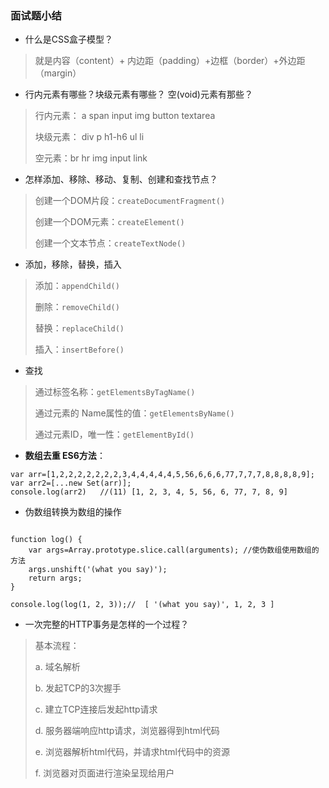 ### 面试题小结

- 什么是CSS盒子模型？
>  就是内容（content）+ 内边距（padding）+边框（border）+外边距（margin）

- 行内元素有哪些？块级元素有哪些？ 空(void)元素有那些？
> 行内元素： a  span  input  img  button  textarea
> 
> 块级元素： div  p   h1-h6  ul  li 
> 
> 空元素：br hr img input link

- 怎样添加、移除、移动、复制、创建和查找节点？
>  创建一个DOM片段：`createDocumentFragment()`  
>  
>  创建一个DOM元素：`createElement()`  
>  
>  创建一个文本节点：`createTextNode()`  
>  
- 添加，移除，替换，插入
> 添加：`appendChild()`
> 
> 删除：`removeChild()`
> 
> 替换：`replaceChild()`
> 
> 插入：`insertBefore()`
> 
- 查找
> 通过标签名称：` getElementsByTagName() `
> 
> 通过元素的 Name属性的值：`getElementsByName()`
> 
> 通过元素ID，唯一性：`getElementById()`
> 
- **数组去重 ES6方法**：
```
var arr=[1,2,2,2,2,2,2,2,3,4,4,4,4,4,5,56,6,6,6,77,7,7,7,8,8,8,8,9];
var arr2=[...new Set(arr)];
console.log(arr2)   //(11) [1, 2, 3, 4, 5, 56, 6, 77, 7, 8, 9]
```
- 伪数组转换为数组的操作
```

function log() {
    var args=Array.prototype.slice.call(arguments); //使伪数组使用数组的方法
    args.unshift('(what you say)');
    return args;
}

console.log(log(1, 2, 3));//  [ '(what you say)', 1, 2, 3 ]
```

- 一次完整的HTTP事务是怎样的一个过程？
> 基本流程：
> 
> a. 域名解析
> 
> b. 发起TCP的3次握手
> 
> c. 建立TCP连接后发起http请求
> 
> d. 服务器端响应http请求，浏览器得到html代码
> 
> e. 浏览器解析html代码，并请求html代码中的资源
> 
> f. 浏览器对页面进行渲染呈现给用户
> 


